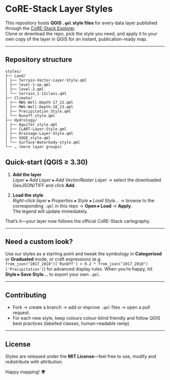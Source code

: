 # CoRE-Stack Layer Styles

This repository hosts **QGIS `.qml` style files** for every data layer published through the [CoRE-Stack Explorer](https://www.explorer.core-stack.org/download_layers).  
Clone or download the repo, pick the style you need, and apply it to your own copy of the layer in QGIS for an instant, publication-ready map.

---

## Repository structure

```
styles/
├── Land/
│ ├── Terrain-Vector-Layer-Style.qml
│ ├── level-1-op.qml
│ ├── level-2.qml
│ └── terrain_1-12class.qml
├── Climate/
│ ├── MWS-Well-Depth-17_22.qml
│ ├── MWS-Well-Depth-18_23.qml
│ ├── Precipitation_Style.qml
│ └── Runoff_style.qml
├── Hydrology/
│ ├── Aquifer_style.qml
│ ├── CLART-Layer-Style.qml
│ ├── Drainage-Layer-Style.qml
│ ├── SOGE_style.qml
│ └── Surface-Waterbody-style.qml
└── … (more layer groups)
```

## Quick-start (QGIS ≥ 3.30)

1. **Add the layer**  
   *Layer ▸ Add Layer ▸ Add Vector/Raster Layer* → select the downloaded GeoJSON/TIFF and click **Add**.

2. **Load the style**  
   *Right-click layer ▸ Properties ▸ Style ▸ Load Style…* → browse to the corresponding `.qml` in this repo → **Open ▸ Load** → **Apply**.  
   The legend will update immediately.

That’s it—your layer now follows the official CoRE-Stack cartography.

---

## Need a custom look?

Use our styles as a starting point and tweak the symbology in **Categorised** or **Graduated** mode, or craft expressions (e.g.  
`from_json("2017_2018")['RunOff'] > 0.2 * from_json("2017_2018")['Precipitation']`) for advanced display rules. When you’re happy, hit **Style ▸ Save Style…** to export your own `.qml`.

---

## Contributing

* Fork → create a branch → add or improve `.qml` files → open a pull request.  
* For each new style, keep colours colour-blind friendly and follow QGIS best practices (labelled classes, human-readable ramp).

---

## License

Styles are released under the **MIT License**—feel free to use, modify and redistribute with attribution.

Happy mapping! 🌍
